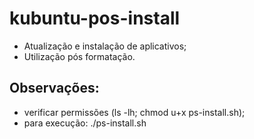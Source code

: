 # kubuntu-pos-install
- Atualização e instalação de aplicativos;
- Utilização pós formatação. 

## Observações: 
- verificar permissões (ls -lh; chmod u+x ps-install.sh);
- para execução: ./ps-install.sh 
